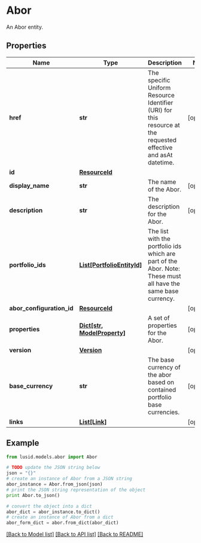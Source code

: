 # Abor

An Abor entity.

## Properties
Name | Type | Description | Notes
------------ | ------------- | ------------- | -------------
**href** | **str** | The specific Uniform Resource Identifier (URI) for this resource at the requested effective and asAt datetime. | [optional] 
**id** | [**ResourceId**](ResourceId.md) |  | 
**display_name** | **str** | The name of the Abor. | [optional] 
**description** | **str** | The description for the Abor. | [optional] 
**portfolio_ids** | [**List[PortfolioEntityId]**](PortfolioEntityId.md) | The list with the portfolio ids which are part of the Abor. Note: These must all have the same base currency. | 
**abor_configuration_id** | [**ResourceId**](ResourceId.md) |  | [optional] 
**properties** | [**Dict[str, ModelProperty]**](ModelProperty.md) | A set of properties for the Abor. | [optional] 
**version** | [**Version**](Version.md) |  | [optional] 
**base_currency** | **str** | The base currency of the abor based on contained portfolio base currencies. | [optional] 
**links** | [**List[Link]**](Link.md) |  | [optional] 

## Example

```python
from lusid.models.abor import Abor

# TODO update the JSON string below
json = "{}"
# create an instance of Abor from a JSON string
abor_instance = Abor.from_json(json)
# print the JSON string representation of the object
print Abor.to_json()

# convert the object into a dict
abor_dict = abor_instance.to_dict()
# create an instance of Abor from a dict
abor_form_dict = abor.from_dict(abor_dict)
```
[[Back to Model list]](../README.md#documentation-for-models) [[Back to API list]](../README.md#documentation-for-api-endpoints) [[Back to README]](../README.md)


